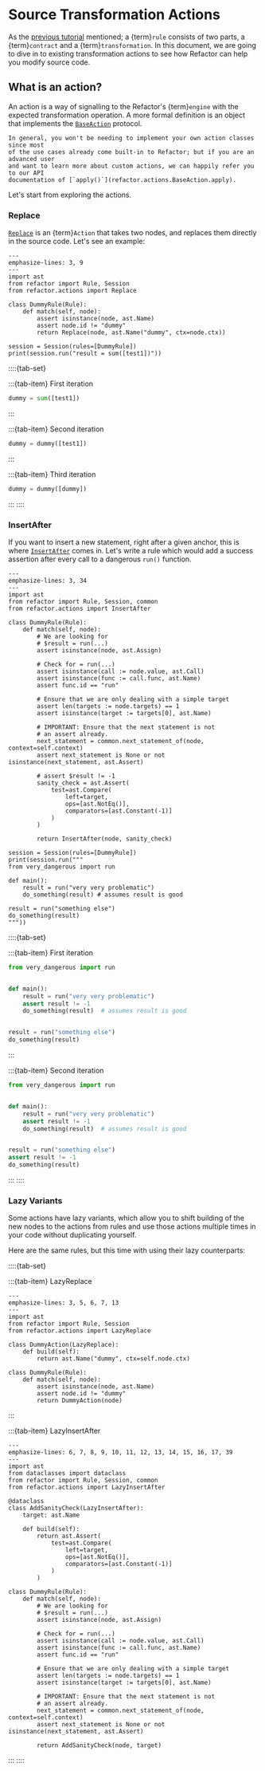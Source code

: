 # Source Transformation Actions

As the [previous tutorial](what_is_a_rule) mentioned; a {term}`rule` consists of two parts, a {term}`contract` and a {term}`transformation`. In this document, we are going
to dive in to existing transformation actions to see how Refactor can help you modify
source code.

## What is an action?

An action is a way of signalling to the Refactor's {term}`engine` with the
expected transformation operation. A more formal definition is an object
that implements the [`BaseAction`](refactor.actions.BaseAction) protocol.

```{tip}
In general, you won't be needing to implement your own action classes since most
of the use cases already come built-in to Refactor; but if you are an advanced user
and want to learn more about custom actions, we can happily refer you to our API
documentation of [`apply()`](refactor.actions.BaseAction.apply).
```

Let's start from exploring the actions.

### Replace

[`Replace`](refactor.actions.Replace) is an {term}`Action` that takes two nodes, and
replaces them directly in the source code. Let's see an example:

```{code-block} python
---
emphasize-lines: 3, 9
---
import ast
from refactor import Rule, Session
from refactor.actions import Replace

class DummyRule(Rule):
    def match(self, node):
        assert isinstance(node, ast.Name)
        assert node.id != "dummy"
        return Replace(node, ast.Name("dummy", ctx=node.ctx))

session = Session(rules=[DummyRule])
print(session.run("result = sum([test1])"))
```

::::{tab-set}

:::{tab-item} First iteration

```python
dummy = sum([test1])
```

:::

:::{tab-item} Second iteration

```python
dummy = dummy([test1])
```

:::

:::{tab-item} Third iteration

```python
dummy = dummy([dummy])
```

:::
::::

### InsertAfter

If you want to insert a new statement, right after a given anchor, this is where [`InsertAfter`](refactor.actions.InsertAfter) comes in. Let's write a rule which
would add a success assertion after every call to a dangerous `run()` function.

```{code-block} python
---
emphasize-lines: 3, 34
---
import ast
from refactor import Rule, Session, common
from refactor.actions import InsertAfter

class DummyRule(Rule):
    def match(self, node):
        # We are looking for
        # $result = run(...)
        assert isinstance(node, ast.Assign)

        # Check for = run(...)
        assert isinstance(call := node.value, ast.Call)
        assert isinstance(func := call.func, ast.Name)
        assert func.id == "run"

        # Ensure that we are only dealing with a simple target
        assert len(targets := node.targets) == 1
        assert isinstance(target := targets[0], ast.Name)

        # IMPORTANT: Ensure that the next statement is not
        # an assert already.
        next_statement = common.next_statement_of(node, context=self.context)
        assert next_statement is None or not isinstance(next_statement, ast.Assert)

        # assert $result != -1
        sanity_check = ast.Assert(
            test=ast.Compare(
                left=target,
                ops=[ast.NotEq()],
                comparators=[ast.Constant(-1)]
            )
        )

        return InsertAfter(node, sanity_check)

session = Session(rules=[DummyRule])
print(session.run("""
from very_dangerous import run

def main():
    result = run("very very problematic")
    do_something(result) # assumes result is good

result = run("something else")
do_something(result)
"""))
```

::::{tab-set}

:::{tab-item} First iteration

```python
from very_dangerous import run


def main():
    result = run("very very problematic")
    assert result != -1
    do_something(result)  # assumes result is good


result = run("something else")
do_something(result)
```

:::

:::{tab-item} Second iteration

```python
from very_dangerous import run


def main():
    result = run("very very problematic")
    assert result != -1
    do_something(result)  # assumes result is good


result = run("something else")
assert result != -1
do_something(result)
```

:::
::::

### Lazy Variants

Some actions have lazy variants, which allow you to shift building of the new
nodes to the actions from rules and use those actions multiple times in your
code without duplicating yourself.

Here are the same rules, but this time with using their lazy counterparts:

::::{tab-set}

:::{tab-item} LazyReplace

```{code-block} python
---
emphasize-lines: 3, 5, 6, 7, 13
---
import ast
from refactor import Rule, Session
from refactor.actions import LazyReplace

class DummyAction(LazyReplace):
    def build(self):
        return ast.Name("dummy", ctx=self.node.ctx)

class DummyRule(Rule):
    def match(self, node):
        assert isinstance(node, ast.Name)
        assert node.id != "dummy"
        return DummyAction(node)
```

:::

:::{tab-item} LazyInsertAfter

```{code-block} python
---
emphasize-lines: 6, 7, 8, 9, 10, 11, 12, 13, 14, 15, 16, 17, 39
---
import ast
from dataclasses import dataclass
from refactor import Rule, Session, common
from refactor.actions import LazyInsertAfter

@dataclass
class AddSanityCheck(LazyInsertAfter):
    target: ast.Name

    def build(self):
        return ast.Assert(
            test=ast.Compare(
                left=target,
                ops=[ast.NotEq()],
                comparators=[ast.Constant(-1)]
            )
        )

class DummyRule(Rule):
    def match(self, node):
        # We are looking for
        # $result = run(...)
        assert isinstance(node, ast.Assign)

        # Check for = run(...)
        assert isinstance(call := node.value, ast.Call)
        assert isinstance(func := call.func, ast.Name)
        assert func.id == "run"

        # Ensure that we are only dealing with a simple target
        assert len(targets := node.targets) == 1
        assert isinstance(target := targets[0], ast.Name)

        # IMPORTANT: Ensure that the next statement is not
        # an assert already.
        next_statement = common.next_statement_of(node, context=self.context)
        assert next_statement is None or not isinstance(next_statement, ast.Assert)

        return AddSanityCheck(node, target)
```

:::
::::
